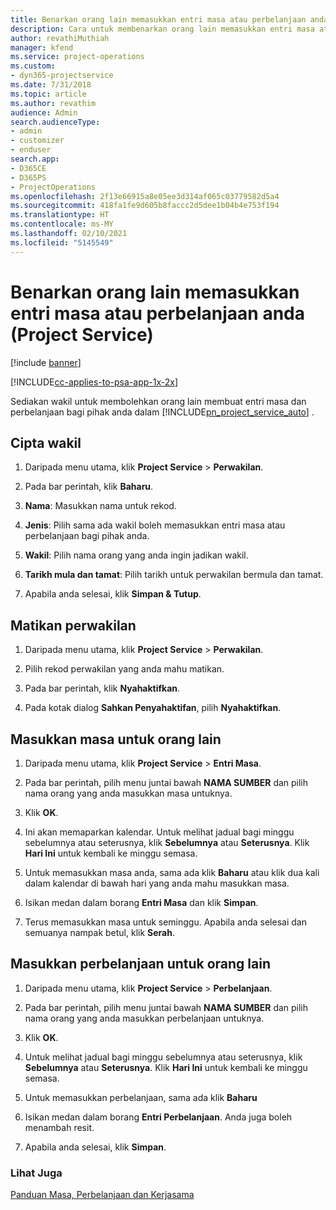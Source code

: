 ```yaml
---
title: Benarkan orang lain memasukkan entri masa atau perbelanjaan anda
description: Cara untuk membenarkan orang lain memasukkan entri masa atau perbelanjaan anda dalam Project Service
author: revathiMuthiah
manager: kfend
ms.service: project-operations
ms.custom:
- dyn365-projectservice
ms.date: 7/31/2018
ms.topic: article
ms.author: revathim
audience: Admin
search.audienceType:
- admin
- customizer
- enduser
search.app:
- D365CE
- D365PS
- ProjectOperations
ms.openlocfilehash: 2f13e66915a8e05ee3d314af065c03779582d5a4
ms.sourcegitcommit: 418fa1fe9d605b8faccc2d5dee1b04b4e753f194
ms.translationtype: HT
ms.contentlocale: ms-MY
ms.lasthandoff: 02/10/2021
ms.locfileid: "5145549"
---
```

# <a name="allow-someone-else-to-enter-your-time-entry-or-expense-project-service"></a>Benarkan orang lain memasukkan entri masa atau perbelanjaan anda (Project Service)

[!include [banner](../includes/psa-now-project-operations.md)]

[!INCLUDE[cc-applies-to-psa-app-1x-2x](../includes/cc-applies-to-psa-app-1x-2x.md)]

Sediakan wakil untuk membolehkan orang lain membuat entri masa dan perbelanjaan bagi pihak anda dalam [!INCLUDE[pn_project_service_auto](../includes/pn-project-service-auto.md)] .  
  
## <a name="create-a-delegate"></a>Cipta wakil  
  
1.  Daripada menu utama, klik **Project Service** > **Perwakilan**.  
  
2.  Pada bar perintah, klik **Baharu**.  
  
3. **Nama**: Masukkan nama untuk rekod.  
  
4. **Jenis**: Pilih sama ada wakil boleh memasukkan entri masa atau perbelanjaan bagi pihak anda.  
  
5. **Wakil**: Pilih nama orang yang anda ingin jadikan wakil.  
  
6. **Tarikh mula dan tamat**: Pilih tarikh untuk perwakilan bermula dan tamat.  
  
7.  Apabila anda selesai, klik **Simpan & Tutup**.  
  
## <a name="turn-off-delegation"></a>Matikan perwakilan  
  
1.  Daripada menu utama, klik **Project Service** > **Perwakilan**.  
  
2.  Pilih rekod perwakilan yang anda mahu matikan.  
  
3.  Pada bar perintah, klik **Nyahaktifkan**.  
  
4.  Pada kotak dialog **Sahkan Penyahaktifan**, pilih **Nyahaktifkan**.  
  
## <a name="enter-time-for-someone-else"></a>Masukkan masa untuk orang lain  
  
1.  Daripada menu utama, klik **Project Service** > **Entri Masa**.  
  
2.  Pada bar perintah, pilih menu juntai bawah **NAMA SUMBER** dan pilih nama orang yang anda masukkan masa untuknya.  
  
3.  Klik **OK**.  
  
4.  Ini akan memaparkan kalendar. Untuk melihat jadual bagi minggu sebelumnya atau seterusnya, klik **Sebelumnya** atau **Seterusnya**. Klik **Hari Ini** untuk kembali ke minggu semasa.  
  
5.  Untuk memasukkan masa anda, sama ada klik **Baharu** atau klik dua kali dalam kalendar di bawah hari yang anda mahu masukkan masa.  
  
6.  Isikan medan dalam borang **Entri Masa** dan klik **Simpan**.  
  
7.  Terus memasukkan masa untuk seminggu. Apabila anda selesai dan semuanya nampak betul, klik **Serah**.  
  
## <a name="enter-expenses-for-someone-else"></a>Masukkan perbelanjaan untuk orang lain  
  
1.  Daripada menu utama, klik **Project Service** > **Perbelanjaan**.  
  
2.  Pada bar perintah, pilih menu juntai bawah **NAMA SUMBER** dan pilih nama orang yang anda masukkan perbelanjaan untuknya.  
  
3.  Klik **OK**.  
  
4.  Untuk melihat jadual bagi minggu sebelumnya atau seterusnya, klik **Sebelumnya** atau **Seterusnya**. Klik **Hari Ini** untuk kembali ke minggu semasa.  
  
5.  Untuk memasukkan perbelanjaan, sama ada klik **Baharu**  
  
6.  Isikan medan dalam borang **Entri Perbelanjaan**. Anda juga boleh menambah resit.  
  
7.  Apabila anda selesai, klik **Simpan**.  
  
### <a name="see-also"></a>Lihat Juga  
 [Panduan Masa, Perbelanjaan dan Kerjasama](../psa/time-expense-collaboration-guide.md)

